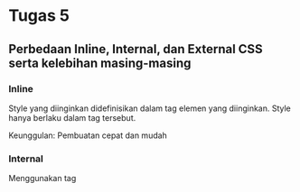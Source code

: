 # Tugas 5

## Perbedaan Inline, Internal, dan External CSS serta kelebihan masing-masing

### Inline
Style yang diinginkan didefinisikan dalam tag elemen yang diinginkan. Style hanya berlaku dalam tag tersebut.

Keunggulan: Pembuatan cepat dan mudah

### Internal
Menggunakan tag <style> langsung di dalam file .html yang akan ditampilkan. Style yang didefinisikan hanya dapat digunakan dalam file tersebut.

Keunggulan: Tidak perlu membuat file .css baru untuk mendefinisikan sebuah style.

### External
Menggunakan elemen link pada file 'base.html'. Tag <link> diletakkan di dalam tag <head>. Style yang dituju didefinisikan dalam sebuah file .css terpisah.

Keunggulan: Style yang sudah didefinisikan dapat digunakan di banyak file berbeda tanpa perlu menuliskan <link> lagi selama masih di dalam {% block content %}.



## HTML5 Tags

```
'!--...--'      | Bagian '...' untuk menulis comment
'!DOCTYPE ...'  | Bagian '...' untuk tipe dokumen
'a'             | Hyperlink
'body'          | Isi
'br'            | Line-break
'button'        | Tombol, dapat ditekan dan melakukan sesuatu
'col'           | Spesifikasi untuk kolom
'div'           | Section dalam dokumen, paling sering digunakan untuk men-define inline css, terutama ketika menggunakan bootstrap
'footer'        | Elemen yang terkandung dalam tag ini akan muncul di bagian bawah halaman
'form'          | Dapat menerima input user
'h1' to 'h6'    | Heading berbeda ukuran, dengan h1 ukuran terbesar dan h6 ukuran terkecil
'head'          | Yang mengandung metadata; misal digunakan untuk memberi judul halaman, atau setup bootstrap
'header'        | Elemen yang terkandung dalam tag ini akan muncul di bagian atas halaman
'hr'            | Muncul sebagai garis horizontal
'html'          | Definisikan root dokumen
'img'           | Memunculkan gambar (perlu men-define style)
'input'         | Kontrol sebuah input
'label'         | Label untuk 'input'
'li'            | Definisikan list item
'link'          | Menghubungkan dokumen dengan sumber eksternal, misal bootstrap atau style sheet (css terpisah)
'main'          | Konten utama dokumen; optional
'meta'          | Definisikan metadata
'ol'            | List berurutan (1, 2, 3, ...)
'p'             | Paragraf
'script'        | Client-side script; misal untuk aktivasi fungsi tambahan bootstrap yang sengaja dipisah untuk menghemat byte
'section'       | Section dalam dokumen
'span'          | Section dalam dokumen; digunakan untuk styling sebuah text, tidak memiliki align, dan tidak membuat line baru setelahnya
'style'         | Untuk internal styling
'table'         | Membuat area tabel
'tbody'         | Body untuk tabel
'td'            | Isi cell pada tabel
'th'            | Header tabel
'title'         | Judul dokumen (yang akan tertulis sebagai nama tab pada browser)
'ul'            | List tidak berurutan (Bulletin)
```



## CSS Selectors

### Tag
Didefinisikan langsung dengan nama tag milik HTML5 untuk mengubah elemen-elemen dengan tag tersebut.

misal:
```
h1 {
    background-color: black;
}
```
> akan mengubah apapun dengan tag 'h1' menjadi memiliki background berwarna hitam

### ID
Didefinisikan dengan menggunakan '#' diikuti dengan nama ID.

misal:
```
#bg {
    background-color: blue;
    height: 100vh;
}
```
> akan membuat tag apapun dengan 'id="bg"' memiliki style tersebut.

### Class
Didefinisikan dengan menggunakan '.' diikuti dengan nama class yang diinginkan.

misal:
```
.bg {
    background-color: red;
    height: 100vh;
}
```
> akan membuat tag apapun dengan 'class="bg"' memiliki style tersebut.

## Implementasi Tugas 5

1. Setiap custom styling pada halaman (login, register, dan create-task) ada yang dibuat secara internal dan ada yang secara inline. Untuk memudahkan lebih lanjut, digunakan external css dari bootstrap yang diambil menggunakan <link> pada file [base.html](templates\base.html).
2. Format untuk cards telah disediakan oleh bootstrap. Untuk animasi hover perlu dibuat dalam internal styling menggunakan .card untuk style sebelum dan .card:hover untuk style saat kursor diarahkan ke card.
3. Tiap halaman dibuat responsive terhadap perubahan ukuran window browser dengan menambahkan "-fluid" pada class atau dengan menambahkan "height=100vh".